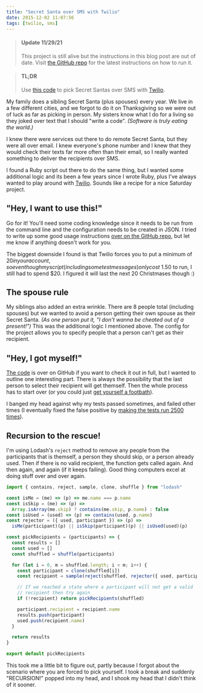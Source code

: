 ```yaml
---
title: "Secret Santa over SMS with Twilio"
date: 2015-12-02 11:07:56
tags: [twilio, sms]
---
```


> #### Update 11/29/21
>
> This project is still alive but the instructions in this blog post are out of date. Visit [the GitHub repo](https://github.com/lukekarrys/secret-santa-twilio) for the latest instructions on how to run it.

> #### TL;DR
>
> Use [this code](https://github.com/lukekarrys/secret-santa-twilio) to pick Secret Santas over SMS with [Twilio](https://www.twilio.com/).

My family does a sibling Secret Santa (plus spouses) every year. We live in a few different cities, and we forgot to do it on Thanksgiving so we were out of luck as far as picking in person. My sisters know what I do for a living so they joked over text that I should "write a code". _(Software is truly eating the world.)_

I knew there were services out there to do remote Secret Santa, but they were all over email. I knew everyone's phone number and I knew that they would check their texts far more often than their email, so I really wanted something to deliver the recipients over SMS.

I found a Ruby script out there to do the same thing, but I wanted some additional logic and its been a few years since I wrote Ruby, plus I've always wanted to play around with [Twilio](https://www.twilio.com/). Sounds like a recipe for a nice Saturday project.

<!-- more -->

## "Hey, I want to use this!"

Go for it! You'll need some coding knowledge since it needs to be run from the command line and the configuration needs to be created in JSON. I tried to write up some good usage instructions [over on the GitHub repo](https://github.com/lukekarrys/secret-santa-twilio#usage), but let me know if anything doesn't work for you.

The biggest downside I found is that Twilio forces you to put a minimum of $20 in your account, so even though my script (including some test messages) only cost ~$1.50 to run, I still had to spend \$20. I figured it will last the next 20 Christmases though :)

## The spouse rule

My siblings also added an extra wrinkle. There are 8 people total (including spouses) but we wanted to avoid a person getting their own spouse as their Secret Santa. _(As one person put it, "I don't wanna be cheated out of a present!")_ This was the additional logic I mentioned above. The config for the project allows you to specify people that a person can't get as their recipient.

## "Hey, I got myself!"

[The code](https://github.com/lukekarrys/secret-santa-twilio) is over on GitHub if you want to check it out in full, but I wanted to outline one interesting part. There is always the possibility that the last person to select their recipient will get themself. Then the whole process has to start over (or you could just [get yourself a footbath](https://www.youtube.com/watch?v=bXe11h0OlsU)).

I banged my head against why my tests passed sometimes, and failed other times (I eventually fixed the false positive by [making the tests run 2500 times](https://github.com/lukekarrys/secret-santa-twilio/blob/318dc317dd6b714e9dfb26b74bba5631fdd39218/test/picker.js#L8)).

## Recursion to the rescue!

I'm using Lodash's `reject` method to remove any people from the participants that is themself, a person they should skip, or a person already used. Then if there is no valid recipient, the function gets called again. And then again, and again (if it keeps failing). Good thing computers excel at doing stuff over and over again.

```js
import { contains, reject, sample, clone, shuffle } from "lodash"

const isMe = (me) => (p) => me.name === p.name
const isSkip = (me) => (p) =>
  Array.isArray(me.skip) ? contains(me.skip, p.name) : false
const isUsed = (used) => (p) => contains(used, p.name)
const rejector = ({ used, participant }) => (p) =>
  isMe(participant)(p) || isSkip(participant)(p) || isUsed(used)(p)

const pickRecipients = (participants) => {
  const results = []
  const used = []
  const shuffled = shuffle(participants)

  for (let i = 0, m = shuffled.length; i < m; i++) {
    const participant = clone(shuffled[i])
    const recipient = sample(reject(shuffled, rejector({ used, participant })))

    // If we reached a state where a participant will not get a valid
    // recipient then try again
    if (!recipient) return pickRecipients(shuffled)

    participant.recipient = recipient.name
    results.push(participant)
    used.push(recipient.name)
  }

  return results
}

export default pickRecipients
```

This took me a little bit to figure out, partly because I forgot about the scenario where you are forced to pick yourself. I took a break and suddenly "RECURSION!" popped into my head, and I shook my head that I didn't think of it sooner.
